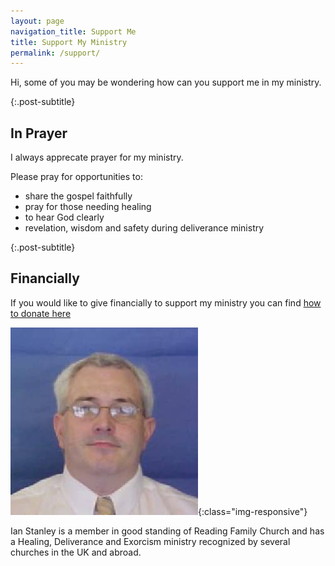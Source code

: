 ```yaml
---
layout: page
navigation_title: Support Me
title: Support My Ministry
permalink: /support/
---
```


Hi, some of you may be wondering how can you support me in my ministry.


{:.post-subtitle}
## In Prayer
I always apprecate prayer for my ministry.

Please pray for opportunities to:

- share the gospel faithfully
- pray for those needing healing
- to hear God clearly
- revelation, wisdom and safety during deliverance ministry

{:.post-subtitle}
## Financially

If you would like to give financially to support my ministry you can find <a href="/donations.pdf">how to donate here</a>



![Ian Stanley](/img/ianstanley.jpg){:class="img-responsive"}

Ian Stanley is a member in good standing of Reading Family Church and has a Healing, Deliverance and Exorcism ministry recognized by several churches in the UK and abroad.
